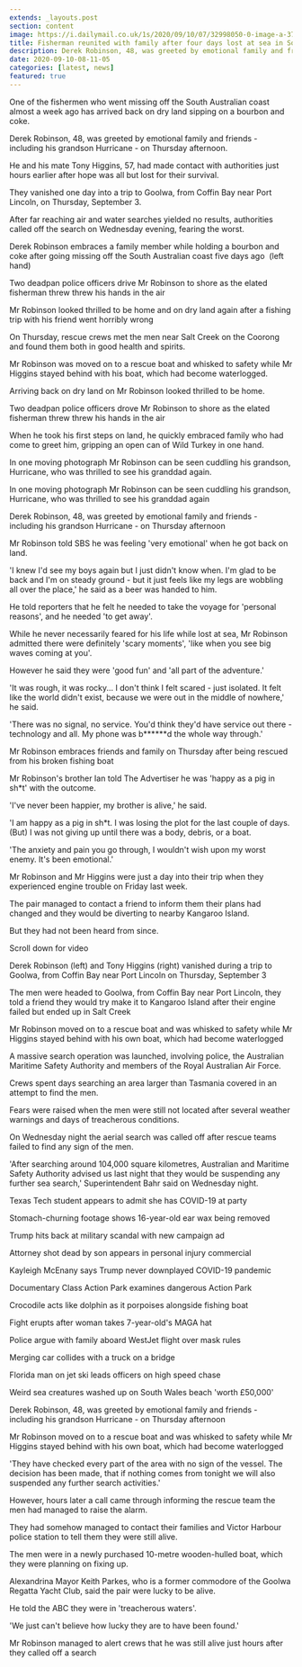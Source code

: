 ```yaml
---
extends: _layouts.post
section: content
image: https://i.dailymail.co.uk/1s/2020/09/10/07/32998050-0-image-a-37_1599719917854.jpg 
title: Fisherman reunited with family after four days lost at sea in South Australia clutches bourbon 
description: Derek Robinson, 48, was greeted by emotional family and friends - including his grandson Hurricane - on Thursday afternoon. 
date: 2020-09-10-08-11-05 
categories: [latest, news] 
featured: true 
--- 
```

One of the fishermen who went missing off the South Australian coast almost a week ago has arrived back on dry land sipping on a bourbon and coke.

Derek Robinson, 48, was greeted by emotional family and friends - including his grandson Hurricane - on Thursday afternoon.

He and his mate Tony Higgins, 57, had made contact with authorities just hours earlier after hope was all but lost for their survival.

They vanished one day into a trip to Goolwa, from Coffin Bay near Port Lincoln, on Thursday, September 3.

After far reaching air and water searches yielded no results, authorities called off the search on Wednesday evening, fearing the worst.

Derek Robinson embraces a family member while holding a bourbon and coke after going missing off the South Australian coast five days ago  (left hand)

Two deadpan police officers drive Mr Robinson to shore as the elated fisherman threw threw his hands in the air

Mr Robinson looked thrilled to be home and on dry land again after a fishing trip with his friend went horribly wrong

On Thursday, rescue crews met the men near Salt Creek on the Coorong and found them both in good health and spirits.

Mr Robinson was moved on to a rescue boat and whisked to safety while Mr Higgins stayed behind with his boat, which had become waterlogged.

Arriving back on dry land on Mr Robinson looked thrilled to be home.

Two deadpan police officers drove Mr Robinson to shore as the elated fisherman threw threw his hands in the air 

When he took his first steps on land, he quickly embraced family who had come to greet him, gripping an open can of Wild Turkey in one hand.

In one moving photograph Mr Robinson can be seen cuddling his grandson, Hurricane, who was thrilled to see his granddad again. 

In one moving photograph Mr Robinson can be seen cuddling his grandson, Hurricane, who was thrilled to see his granddad again 

Derek Robinson, 48, was greeted by emotional family and friends - including his grandson Hurricane - on Thursday afternoon

Mr Robinson told SBS he was feeling 'very emotional' when he got back on land. 

'I knew I'd see my boys again but I just didn't know when. I'm glad to be back and I'm on steady ground - but it just feels like my legs are wobbling all over the place,' he said as a beer was handed to him.

He told reporters that he felt he needed to take the voyage for 'personal reasons', and he needed 'to get away'.   

While he never necessarily feared for his life while lost at sea, Mr Robinson admitted there were definitely 'scary moments', 'like when you see big waves coming at you'.

However he said they were 'good fun' and 'all part of the adventure.'

'It was rough, it was rocky... I don't think I felt scared - just isolated. It felt like the world didn't exist, because we were out in the middle of nowhere,' he said. 

'There was no signal, no service. You'd think they'd have service out there - technology and all. My phone was b******d the whole way through.'

Mr Robinson embraces friends and family on Thursday after being rescued from his broken fishing boat  

Mr Robinson's brother Ian told The Advertiser he was 'happy as a pig in sh*t' with the outcome. 

'I've never been happier, my brother is alive,' he said.

'I am happy as a pig in sh*t. I was losing the plot for the last couple of days. (But) I was not giving up until there was a body, debris, or a boat.

'The anxiety and pain you go through, I wouldn't wish upon my worst enemy. It's been emotional.' 

Mr Robinson and Mr Higgins were just a day into their trip when they experienced engine trouble on Friday last week. 

The pair managed to contact a friend to inform them their plans had changed and they would be diverting to nearby Kangaroo Island.

But they had not been heard from since. 

Scroll down for video 

Derek Robinson (left) and Tony Higgins (right) vanished during a trip to Goolwa, from Coffin Bay near Port Lincoln on Thursday, September 3

The men were headed to Goolwa, from Coffin Bay near Port Lincoln, they told a friend they would try make it to Kangaroo Island after their engine failed but ended up in Salt Creek

Mr Robinson moved on to a rescue boat and was whisked to safety while Mr Higgins stayed behind with his own boat, which had become waterlogged

A massive search operation was launched, involving police, the Australian Maritime Safety Authority and members of the Royal Australian Air Force. 

Crews spent days searching an area larger than Tasmania covered in an attempt to find the men.

Fears were raised when the men were still not located after several weather warnings and days of treacherous conditions. 

On Wednesday night the aerial search was called off after rescue teams failed to find any sign of the men.

'After searching around 104,000 square kilometres, Australian and Maritime Safety Authority advised us last night that they would be suspending any further sea search,' Superintendent Bahr said on Wednesday night.

Texas Tech student appears to admit she has COVID-19 at party

Stomach-churning footage shows 16-year-old ear wax being removed

Trump hits back at military scandal with new campaign ad

Attorney shot dead by son appears in personal injury commercial

Kayleigh McEnany says Trump never downplayed COVID-19 pandemic

Documentary Class Action Park examines dangerous Action Park

Crocodile acts like dolphin as it porpoises alongside fishing boat

Fight erupts after woman takes 7-year-old's MAGA hat

Police argue with family aboard WestJet flight over mask rules

Merging car collides with a truck on a bridge

Florida man on jet ski leads officers on high speed chase

Weird sea creatures washed up on South Wales beach 'worth £50,000'

Derek Robinson, 48, was greeted by emotional family and friends - including his grandson Hurricane - on Thursday afternoon

Mr Robinson moved on to a rescue boat and was whisked to safety while Mr Higgins stayed behind with his own boat, which had become waterlogged

'They have checked every part of the area with no sign of the vessel. The decision has been made, that if nothing comes from tonight we will also suspended any further search activities.'

However, hours later a call came through informing the rescue team the men had managed to raise the alarm. 

They had somehow managed to contact their families and Victor Harbour police station to tell them they were still alive.

The men were in a newly purchased 10-metre wooden-hulled boat, which they were planning on fixing up.

Alexandrina Mayor Keith Parkes, who is a former commodore of the Goolwa Regatta Yacht Club, said the pair were lucky to be alive.

He told the ABC they were in 'treacherous waters'.

'We just can't believe how lucky they are to have been found.'

Mr Robinson managed to alert crews that he was still alive just hours after they called off a search

